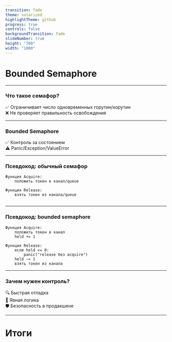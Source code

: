 ```yaml
---
transition: fade
theme: solarized
highlightTheme: github
progress: true
controls: false
backgroundTransition: fade
slideNumber: true
height: "700"
width: "1000"
---
```



# **Bounded Semaphore**  

---
### **Что такое семафор?**
✅ Ограничивает число одновременных горутин/корутин  
❌ Не проверяет правильность освобождения

---

### **Bounded Semaphore**

 ✅ Контроль за состоянием  
 ⚠️ Panic/Exception/ValueError
 
---

### Псевдокод: обычный семафор
```
Функция Acquire:
    положить токен в канал/queue

Функция Release:
    взять токен из канала/queue


```

---

### **Псевдокод: bounded semaphore**

```
Функция Acquire:
    положить токен в канал
    held += 1

Функция Release:
    если held <= 0:
        panic("release без acquire")
    held -= 1
    взять токен из канала

```

---

### **Зачем нужен контроль?**

🔍 Быстрая отладка  
🧠 Явная логика  
🛡️ Безопасность в продакшене

---

# Итоги
